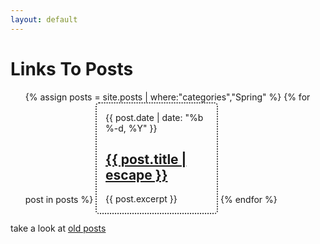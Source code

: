 ```yaml
---
layout: default
---
```


<style>
  ul.post-list {

  }
  ul.post-list>li {
    display: inline-block;
    border: dotted 0.2em #444;
    border-radius: 0.4em;
    padding: 1em;
    max-width: 14em;
  }
  .link-list>li {
    box-sizing: border-box;
  }
</style>

<div class="home">
  <h1 class="page-heading">Links To Posts</h1>
  <ul class="post-list link-list">
    {% assign posts = site.posts | where:"categories","Spring" %}
    {% for post in posts %}
      <li>
        <span class="post-meta">{{ post.date | date: "%b %-d, %Y" }}</span>
        <h2>
          <a class="post-link" href="{{ post.url | prepend: site.baseurl }}">
            {{ post.title | escape }}
          </a>
        </h2>
        <span>
          {{ post.excerpt }}
        </span>
      </li>
    {% endfor %}
  </ul>
</div>

  <p>take a look at <a href="{{ "/archive/" | prepend: site.baseurl }}">old posts</a></p>
